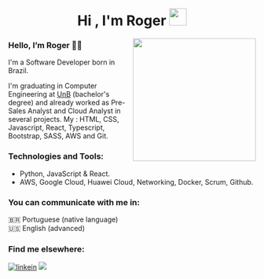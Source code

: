 <h1 align="center">Hi , I'm Roger <img src="https://media.giphy.com/media/hvRJCLFzcasrR4ia7z/giphy.gif" width="35"></h1>
<p align="center">
  
<picture> <img align="right" src="https://github.com/7oSkaaa/7oSkaaa/blob/main/Images/Right_Side.gif?raw=true" width = 250px></picture>

### Hello, I’m Roger 👋🏼

I'm a Software Developer born in Brazil.

I'm graduating in Computer Engineering at <a href="https://cic.unb.br/ec" target="_blank">UnB</a> (bachelor's degree) and already worked as Pre-Sales Analyst and Cloud Analyst in several projects.  My : HTML, CSS, Javascript, React, Typescript, Bootstrap, SASS, AWS and Git.

### Technologies and Tools:
- Python, JavaScript & React.
- AWS, Google Cloud, Huawei Cloud, Networking, Docker, Scrum, Github.

### You can communicate with me in:
🇧🇷 Portuguese (native language) <br>
🇺🇸 English (advanced) 

### Find me elsewhere:
<div>
  <a href="https://www.linkedin.com/in/roger-alencar-it/" target="_blank"><img src="https://img.shields.io/badge/LinkedIn-0A66C2.svg?style=for-the-badge&logo=LinkedIn&logoColor=white" alt="linkein"></a>
  <a href = "mailto:roger.alencar.swe@proton.me"><img src="https://img.shields.io/badge/-Gmail-%23333?style=for-the-badge&logo=gmail&logoColor=white" target="_blank"></a>
  
</div>
